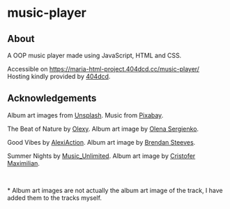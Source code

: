 # music-player

## About

A OOP music player made using JavaScript, HTML and CSS.

Accessible on https://maria-html-project.404dcd.cc/music-player/
<br>
Hosting kindly provided by [404dcd](https://github.com/404dcd).

## Acknowledgements

Album art images from [Unsplash](https://unsplash.com/).
Music from [Pixabay](https://pixabay.com/).

The Beat of Nature by [Olexy](https://pixabay.com/users/olexy-25300778/?utm_source=link-attribution&amp;utm_medium=referral&amp;utm_campaign=music&amp;utm_content=122841).
Album art image by [Olena Sergienko](https://unsplash.com/@olenkasergienko?utm_source=unsplash&utm_medium=referral&utm_content=creditCopyText).

Good Vibes by [AlexiAction](https://pixabay.com/users/alexiaction-26977400/?utm_source=link-attribution&amp;utm_medium=referral&amp;utm_campaign=music&amp;utm_content=127577).
Album art image by [Brendan Steeves](https://unsplash.com/@brendan_k_steeves?utm_source=unsplash&utm_medium=referral&utm_content=creditCopyText).

Summer Nights by [Music_Unlimited](https://pixabay.com/users/music_unlimited-27600023/?utm_source=link-attribution&amp;utm_medium=referral&amp;utm_campaign=music&amp;utm_content=121570).
Album art image by [Cristofer Maximilian](https://unsplash.com/@cristofer?utm_source=unsplash&utm_medium=referral&utm_content=creditCopyText).

<br>

\* Album art images are not actually the album art image of the track, I have added them to the tracks myself.